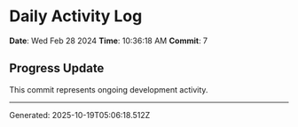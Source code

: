 # Daily Activity Log

**Date**: Wed Feb 28 2024
**Time**: 10:36:18 AM
**Commit**: 7

## Progress Update

This commit represents ongoing development activity.

---
Generated: 2025-10-19T05:06:18.512Z

